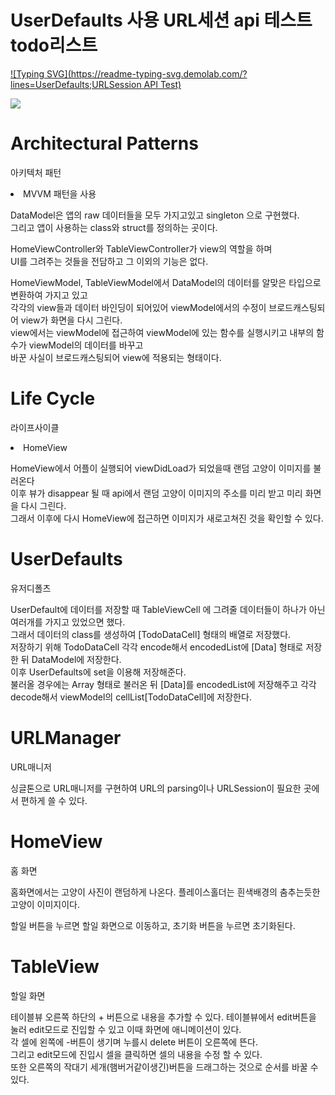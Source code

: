 # UserDefaults 사용 URL세션 api 테스트 todo리스트

[![Typing SVG](https://readme-typing-svg.demolab.com/?lines=UserDefaults;URLSession API Test)](https://git.io/typing-svg)

<img src="https://capsule-render.vercel.app/api?type=waving&color=auto&height=200&section=header&text=ToDoApp&fontSize=90" />

# Architectural Patterns
아키텍처 패턴

<li>MVVM 패턴을 사용</li>

  DataModel은 앱의 raw 데이터들을 모두 가지고있고 singleton 으로 구현했다.<br>
  그리고 앱이 사용하는 class와 struct를 정의하는 곳이다.<br>

  HomeViewController와 TableViewController가 view의 역할을 하며<br>
  UI를 그려주는 것들을 전담하고 그 이외의 기능은 없다.<br>

  HomeViewModel, TableViewModel에서 DataModel의 데이터를 알맞은 타입으로 변환하여 가지고 있고<br>
  각각의 view들과 데이터 바인딩이 되어있어 viewModel에서의 수정이 브로드캐스팅되어 view가 화면을 다시 그린다.<br>
  view에서는 viewModel에 접근하여 viewModel에 있는 함수를 실행시키고 내부의 함수가 viewModel의 데이터를 바꾸고<br>
  바꾼 사실이 브로드캐스팅되어 view에 적용되는 형태이다.<br>


# Life Cycle
라이프사이클

<li>HomeView</li>

HomeView에서 어플이 실행되어 viewDidLoad가 되었을때 랜덤 고양이 이미지를 불러온다<br>
이후 뷰가 disappear 될 때 api에서 랜덤 고양이 이미지의 주소를 미리 받고 미리 화면을 다시 그린다.<br>
그래서 이후에 다시 HomeView에 접근하면 이미지가 새로고쳐진 것을 확인할 수 있다.<br>


# UserDefaults
유저디폴츠

UserDefault에 데이터를 저장할 때 TableViewCell 에 그려줄 데이터들이 하나가 아닌 여러개를 가지고 있었으면 했다.<br>
그래서 데이터의 class를 생성하여 [TodoDataCell] 형태의 배열로 저장했다.<br>
저장하기 위해 TodoDataCell 각각 encode해서 encodedList에 [Data] 형태로 저장한 뒤 DataModel에 저장한다.<br>
이후 UserDefaults에 set을 이용해 저장해준다.<br>
불러올 경우에는 Array 형태로 불러온 뒤 [Data]를 encodedList에 저장해주고 각각 decode해서 viewModel의 cellList[TodoDataCell]에 저장한다.<br>

# URLManager
URL매니저


싱글톤으로 URL매니저를 구현하여 URL의 parsing이나 URLSession이 필요한 곳에서 편하게 쓸 수 있다.

# HomeView
홈 화면


홈화면에서는 고양이 사진이 랜덤하게 나온다. 플레이스홀더는 흰색배경의 춤추는듯한 고양이 이미지이다.

할일 버튼을 누르면 할일 화면으로 이동하고, 초기화 버튼을 누르면 초기화된다.

# TableView
할일 화면

  테이블뷰 오른쪽 하단의 + 버튼으로 내용을 추가할 수 있다.
  테이블뷰에서 edit버튼을 눌러 edit모드로 진입할 수 있고 이때 화면에 애니메이션이 있다.<br>
  각 셀에 왼쪽에 -버튼이 생기며 누를시 delete 버튼이 오른쪽에 뜬다. <br>
  그리고 edit모드에 진입시 셀을 클릭하면 셀의 내용을 수정 할 수 있다.<br>
  또한 오른쪽의 작대기 세개(햄버거같이생긴)버튼을 드래그하는 것으로 순서를 바꿀 수 있다.
  
